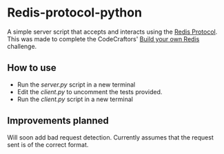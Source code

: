 # Redis-protocol-python
A simple server script that accepts and interacts using the [Redis Protocol](https://redis.io).
This was made to complete the CodeCraftors' [Build your own Redis](https://codecrafters.io/challenges) challenge.

## How to use
* Run the _server.py_ script in a new terminal
* Edit the _client.py_ to uncomment the tests provided.
* Run the _client.py_ script in a new terminal

## Improvements planned
Will soon add bad request detection. Currently assumes that the request sent is of the correct format.
